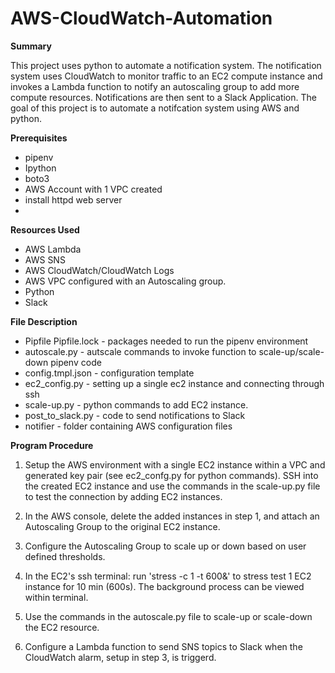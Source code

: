 # AWS-CloudWatch-Automation

**Summary**

This project uses python to automate a notification system. The notification system uses CloudWatch to monitor traffic to an EC2 compute instance and invokes a Lambda function to notify an autoscaling group to add more compute resources. Notifications are then sent to a Slack Application. The goal of this project is to automate a notifcation system using AWS and python.

**Prerequisites**
- pipenv
- Ipython
- boto3
- AWS Account with 1 VPC created
- install httpd web server
- 

**Resources Used**

- AWS Lambda
- AWS SNS
- AWS CloudWatch/CloudWatch Logs
- AWS VPC configured with an Autoscaling group.
- Python
- Slack

**File Description**

- Pipfile Pipfile.lock - packages needed to run the pipenv environment
- autoscale.py - autscale commands to invoke function to scale-up/scale-down pipenv code
- config.tmpl.json - configuration template
- ec2_config.py - setting up a single ec2 instance and connecting through ssh
- scale-up.py - python commands to add EC2 instance.
- post_to_slack.py - code to send notifications to Slack
- notifier - folder containing AWS configuration files

**Program Procedure**

1. Setup the AWS environment with a single EC2 instance within a VPC and generated key pair (see ec2_confg.py for python commands). SSH into the created EC2 instance and use the commands in the scale-up.py file to test the connection by adding EC2 instances.

2. In the AWS console, delete the added instances in step 1, and attach an Autoscaling Group to the original EC2 instance. 

3. Configure the Autoscaling Group to scale up or down based on user defined thresholds.

4. In the EC2's ssh terminal: run 'stress -c 1 -t 600&' to stress test 1 EC2 instance for 10 min (600s). The background process can be viewed within terminal.

5. Use the commands in the autoscale.py file to scale-up or scale-down the EC2 resource.

6. Configure a Lambda function to send SNS topics to Slack when the CloudWatch alarm, setup in step 3, is triggerd.



